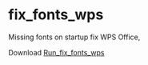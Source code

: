 # fix_fonts_wps
Missing fonts on startup fix WPS Office,
<p>Download&nbsp;<a id="f74290e68d5d64a61043dae09d1a7ec9-de2326a7e1fe4f0ba3835aa746a87e4c3618a9b4" class="js-navigation-open" title="Run_fix_fonts_wps" href="https://github.com/muharemovic/fix_fonts_wps/raw/master/Run_fix_fonts_wps">Run_fix_fonts_wps</a></p>
